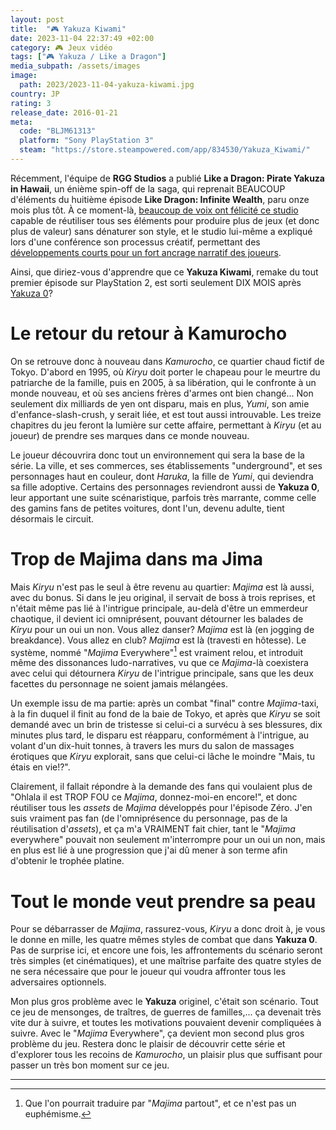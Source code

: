 ```yaml
---
layout: post
title:  "🎮 Yakuza Kiwami"
date: 2023-11-04 22:37:49 +02:00
category: 🎮 Jeux vidéo
tags: ["🎮 Yakuza / Like a Dragon"]
media_subpath: /assets/images
image:
  path: 2023/2023-11-04-yakuza-kiwami.jpg
country: JP
rating: 3
release_date: 2016-01-21
meta:
  code: "BLJM61313"
  platform: "Sony PlayStation 3"
  steam: "https://store.steampowered.com/app/834530/Yakuza_Kiwami/"
---
```


Récemment, l'équipe de **RGG Studios** a publié **Like a Dragon: Pirate Yakuza in Hawaii**, un énième spin-off de la saga, qui reprenait BEAUCOUP d'éléments du huitième épisode **Like Dragon: Infinite Wealth**, paru onze mois plus tôt. À ce moment-là, [beaucoup de voix ont félicité ce studio](https://medium.com/@frozencraftss/recycling-the-past-the-strategic-reuse-of-game-assets-in-yakuza-kiwami-41bec63b79a9) capable de réutiliser tous ses éléments pour produire plus de jeux (et donc plus de valeur) sans dénaturer son style, et le studio lui-même a expliqué lors d'une conférence son processus créatif, permettant des [développements courts pour un fort ancrage narratif des joueurs](https://gdcvault.com/play/1035156/The-Secret-to-Narrative-Driven).

Ainsi, que diriez-vous d'apprendre que ce **Yakuza Kiwami**, remake du tout premier épisode sur PlayStation 2, est sorti seulement DIX MOIS après [Yakuza 0](/posts/yakuza-0/)?

# Le retour du retour à Kamurocho

On se retrouve donc à nouveau dans _Kamurocho_, ce quartier chaud fictif de Tokyo. D'abord en 1995, où _Kiryu_ doit porter le chapeau pour le meurtre du patriarche de la famille, puis en 2005, à sa libération, qui le confronte à un monde nouveau, et où ses anciens frères d'armes ont bien changé... Non seulement dix milliards de yen ont disparu, mais en plus, _Yumi_, son amie d'enfance-slash-crush, y serait liée, et est tout aussi introuvable. Les treize chapitres du jeu feront la lumière sur cette affaire, permettant à _Kiryu_ (et au joueur) de prendre ses marques dans ce monde nouveau.

Le joueur découvrira donc tout un environnement qui sera la base de la série. La ville, et ses commerces, ses établissements "underground", et ses personnages haut en couleur, dont _Haruka_, la fille de _Yumi_, qui deviendra sa fille adoptive. Certains des personnages reviendront aussi de **Yakuza 0**, leur apportant une suite scénaristique, parfois très marrante, comme celle des gamins fans de petites voitures, dont l'un, devenu adulte, tient désormais le circuit.

# Trop de Majima dans ma Jima

Mais _Kiryu_ n'est pas le seul à être revenu au quartier: _Majima_ est là aussi, avec du bonus. Si dans le jeu original, il servait de boss à trois reprises, et n'était même pas lié à l'intrigue principale, au-delà d'être un emmerdeur chaotique, il devient ici omniprésent, pouvant détourner les balades de _Kiryu_ pour un oui un non. Vous allez danser? _Majima_ est là (en jogging de breakdance). Vous allez en club? _Majima_ est là (travesti en hôtesse). Le système, nommé "_Majima_ Everywhere"[^1] est vraiment relou, et introduit même des dissonances ludo-narratives, vu que ce _Majima_-là coexistera avec celui qui détournera _Kiryu_ de l'intrigue principale, sans que les deux facettes du personnage ne soient jamais mélangées.

Un exemple issu de ma partie: après un combat "final" contre _Majima_-taxi, à la fin duquel il finit au fond de la baie de Tokyo, et après que _Kiryu_ se soit demandé avec un brin de tristesse si celui-ci a survécu à ses blessures, dix minutes plus tard, le disparu est réapparu, conformément à l'intrigue, au volant d'un dix-huit tonnes, à travers les murs du salon de massages érotiques que _Kiryu_ explorait, sans que celui-ci lâche le moindre "Mais, tu étais en vie!?".

Clairement, il fallait répondre à la demande des fans qui voulaient plus de "Ohlala il est TROP FOU ce _Majima_, donnez-moi-en encore!", et donc réutiliser tous les _assets_ de _Majima_ développés pour l'épisode Zéro. J'en suis vraiment pas fan (de l'omniprésence du personnage, pas de la réutilisation d'_assets_), et ça m'a VRAIMENT fait chier, tant le "_Majima_ everywhere" pouvait non seulement m'interrompre pour un oui un non, mais en plus est lié à une progression que j'ai dû mener à son terme afin d'obtenir le trophée platine.

# Tout le monde veut prendre sa peau

Pour se débarrasser de _Majima_, rassurez-vous, _Kiryu_ a donc droit à, je vous le donne en mille, les quatre mêmes styles de combat que dans **Yakuza 0**. Pas de surprise ici, et encore une fois, les affrontements du scénario seront très simples (et cinématiques), et une maîtrise parfaite des quatre styles de ne sera nécessaire que pour le joueur qui voudra affronter tous les adversaires optionnels.

Mon plus gros problème avec le **Yakuza** originel, c'était son scénario. Tout ce jeu de mensonges, de traîtres, de guerres de familles,... ça devenait très vite dur à suivre, et toutes les motivations pouvaient devenir compliquées à suivre. Avec le "_Majima_ Everywhere", ça devient mon second plus gros problème du jeu. Restera donc le plaisir de découvrir cette série et d'explorer tous les recoins de _Kamurocho_, un plaisir plus que suffisant pour passer un très bon moment sur ce jeu.

***
[^1]: Que l'on pourrait traduire par "_Majima_ partout", et ce n'est pas un euphémisme.